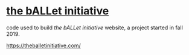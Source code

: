 # [the bALLet initiative](https://theballetinitiative.com/)

code used to build *the bALLet initiative* website, a project started in fall 2019.

https://theballetinitiative.com/

